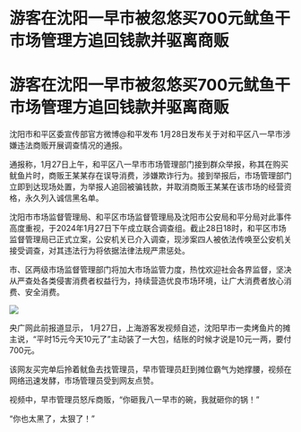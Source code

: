 # 游客在沈阳一早市被忽悠买700元鱿鱼干 市场管理方追回钱款并驱离商贩

# 游客在沈阳一早市被忽悠买700元鱿鱼干 市场管理方追回钱款并驱离商贩

沈阳市和平区委宣传部官方微博@和平发布 1月28日发布关于对和平区八一早市涉嫌违法商贩开展调查情况的通报。

通报称，1月27日上午，和平区八一早市市场管理部门接到群众举报，称其在购买鱿鱼片时，商贩王某某存在误导消费，涉嫌欺诈行为。接到举报后，市场管理部门立即到达现场处置，为举报人追回被骗钱款，并取消商贩王某某在该市场的经营资格，永久列入诚信黑名单。

沈阳市市场监督管理局、和平区市场监督管理局及沈阳市公安局和平分局对此事件高度重视，于2024年1月27日下午成立联合调查组。截止28日18时，和平区市场监督管理局已正式立案，公安机关已介入调查，现涉案四人被依法传唤至公安机关接受调查，对其违法行为将依据法律法规严肃惩处。

市、区两级市场监督管理部门将加大市场监管力度，热忱欢迎社会各界监督，坚决从严查处各类侵害消费者权益行为，持续营造优良市场环境，让广大消费者放心消费、安全消费。

![](https://inews.gtimg.com/om_bt/OTJkcYJsSfHOiUb-1PQgUqOPGBil75kEdjdAlfKdxu2MUAA/1000)

央广网此前报道显示，
1月27日，上海游客发视频自述，沈阳早市一卖烤鱼片的摊主说，“平时15元今天10元了”主动装了一大包，结账的时候才说是10元一两，要付700元。

该网友买完单后拎着鱿鱼去找管理员，早市管理员赶到摊位霸气为她撑腰，视频在网络迅速发酵，市场管理员受到网友点赞。

视频中，早市管理员怒斥商贩，“你砸我八一早市的碗，我就砸你的锅！”

“你也太黑了，太狠了！”

